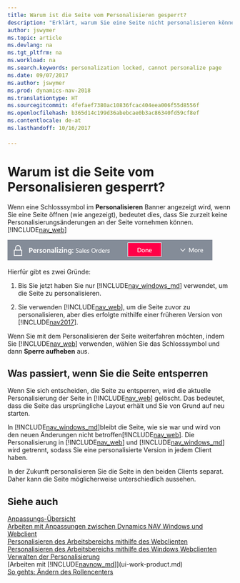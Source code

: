 ```yaml
---
title: Warum ist die Seite vom Personalisieren gesperrt?
description: "Erklärt, warum Sie eine Seite nicht personalisieren können und was Sie tun können, um sie zu entsperren, sodass Sie sie anpassen können."
author: jswymer
ms.topic: article
ms.devlang: na
ms.tgt_pltfrm: na
ms.workload: na
ms.search.keywords: personalization locked, cannot personalize page
ms.date: 09/07/2017
ms.author: jswymer
ms.prod: dynamics-nav-2018
ms.translationtype: HT
ms.sourcegitcommit: 4fefaef7380ac10836fcac404eea006f55d8556f
ms.openlocfilehash: b365d14c199d36abebcae0b3ac86340fd59cf8ef
ms.contentlocale: de-at
ms.lasthandoff: 10/16/2017

---
```

# <a name="why-is-the-page-is-locked-from-personalizing"></a>Warum ist die Seite vom Personalisieren gesperrt?
Wenn eine Schlosssymbol im **Personalisieren** Banner angezeigt wird, wenn Sie eine Seite öffnen (wie angezeigt), bedeutet dies, dass Sie zurzeit keine Personalisierungsänderungen an der Seite vornehmen können.[!INCLUDE[nav_web](includes/nav_web_md.md)]

![Personalisieren sperren](media/personalization-locked.png "Personalisieren sperren")

Hierfür gibt es zwei Gründe:
1.  Bis Sie jetzt haben Sie nur [!INCLUDE[nav_windows_md](includes/nav_windows_md.md)] verwendet, um die Seite zu personalisieren.

2. Sie verwenden [!INCLUDE[nav_web](includes/nav_web_md.md)], um die Seite zuvor zu personalisieren, aber dies erfolgte mithilfe einer früheren Version von [!INCLUDE[nav2017](includes/nav2017.md)].   

Wenn Sie mit dem Personalisieren der Seite weiterfahren möchten, indem Sie [!INCLUDE[nav_web](includes/nav_web_md.md)] verwenden, wählen Sie das Schlosssymbol und dann **Sperre aufheben** aus.

## <a name="what-happens-when-you-unlock-the-page"></a>Was passiert, wenn Sie die Seite entsperren
Wenn Sie sich entscheiden, die Seite zu entsperren, wird die aktuelle Personalisierung der Seite in [!INCLUDE[nav_web](includes/nav_web_md.md)] gelöscht. Das bedeutet, dass die Seite das ursprüngliche Layout erhält und Sie von Grund auf neu starten.

In [!INCLUDE[nav_windows_md](includes/nav_windows_md.md)]bleibt die Seite, wie sie war und wird von den neuen Änderungen nicht betroffen[!INCLUDE[nav_web](includes/nav_web_md.md)]. Die Personalisierung in [!INCLUDE[nav_web](includes/nav_web_md.md)] und [!INCLUDE[nav_windows_md](includes/nav_windows_md.md)] wird getrennt,  sodass Sie eine personalisierte Version in jedem Client haben. 

In der Zukunft personalisieren Sie die Seite in den beiden Clients separat. Daher kann die Seite möglicherweise unterschiedlich aussehen.

## <a name="see-also"></a>Siehe auch
[Anpassungs-Übersicht](ui-personalization-overview.md)  
[Arbeiten mit Anpassungen zwischen Dynamics NAV Windows und Webclient](ui-personalization-overview.md#PersonalizationWinWeb)  
[Personalisieren des Arbeitsbereichs mithilfe des Webclienten](ui-personalization-user.md)  
[Personalisieren des Arbeitsbereichs mithilfe des Windows Webclienten](ui-personalization-windows-client.md)  
[Verwalten der Personalisierung](ui-personalization-manage.md)  
[Arbeiten mit [!INCLUDE[navnow_md](includes/navnow_md.md)]](ui-work-product.md)  
[So gehts: Ändern des Rollencenters](change-role.md)  

